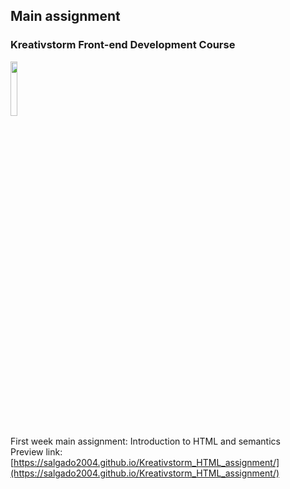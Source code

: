 ## Main assignment
### Kreativstorm Front-end Development Course
<img src="https://ci3.googleusercontent.com/mail-sig/AIorK4yIHFeEZXtK6rMLmukyB-1Inhds_yFBJmNtKaGnu0XMHjLcHaBaNLsWQR18Ib7Eae2_Nrom_os" width="15%">

First week main assignment: Introduction to HTML and semantics<br>
Preview link: [https://salgado2004.github.io/Kreativstorm_HTML_assignment/](https://salgado2004.github.io/Kreativstorm_HTML_assignment/)
